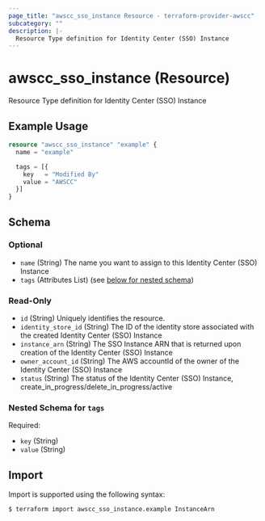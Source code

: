 ```yaml
---
page_title: "awscc_sso_instance Resource - terraform-provider-awscc"
subcategory: ""
description: |-
  Resource Type definition for Identity Center (SSO) Instance
---
```


# awscc_sso_instance (Resource)

Resource Type definition for Identity Center (SSO) Instance

## Example Usage 

```terraform
resource "awscc_sso_instance" "example" {
  name = "example"

  tags = [{
    key   = "Modified By"
    value = "AWSCC"
  }]
}
```

<!-- schema generated by tfplugindocs -->
## Schema

### Optional

- `name` (String) The name you want to assign to this Identity Center (SSO) Instance
- `tags` (Attributes List) (see [below for nested schema](#nestedatt--tags))

### Read-Only

- `id` (String) Uniquely identifies the resource.
- `identity_store_id` (String) The ID of the identity store associated with the created Identity Center (SSO) Instance
- `instance_arn` (String) The SSO Instance ARN that is returned upon creation of the Identity Center (SSO) Instance
- `owner_account_id` (String) The AWS accountId of the owner of the Identity Center (SSO) Instance
- `status` (String) The status of the Identity Center (SSO) Instance, create_in_progress/delete_in_progress/active

<a id="nestedatt--tags"></a>
### Nested Schema for `tags`

Required:

- `key` (String)
- `value` (String)

## Import

Import is supported using the following syntax:

```shell
$ terraform import awscc_sso_instance.example InstanceArn
```